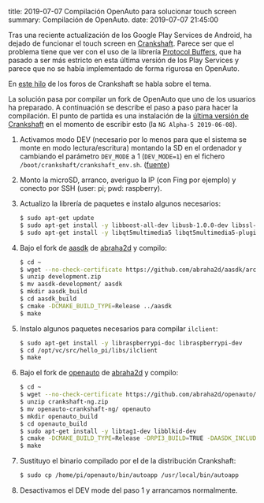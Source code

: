 title: 2019-07-07 Compilación OpenAuto para solucionar touch screen
summary: Compilación de OpenAuto.
date: 2019-07-07 21:45:00

Tras una reciente actualización de los Google Play Services de Android, ha dejado de funcionar el touch screen en [Crankshaft](/2018-10-19-crankshaft.html). Parece ser que el problema tiene que ver con el uso de la librería [Protocol Buffers](https://developers.google.com/protocol-buffers/), que ha pasado a ser más estricto en esta última versión de los Play Services y parece que no se había implementado de forma rigurosa en OpenAuto.

En [este hilo](https://github.com/opencardev/crankshaft/issues/352) de los foros de Crankshaft se habla sobre el tema.

La solución pasa por compilar un fork de OpenAuto que uno de los usuarios ha preparado. A continuación se describe el paso a paso para hacer la compilación. El punto de partida es una instalación de la [última versión de Crankshaft](https://github.com/opencardev/crankshaft/releases) en el momento de escribir esto (la `NG Alpha-5 2019-06-08`).

1. Activamos modo DEV (necesario por lo menos para que el sistema se monte en modo lectura/escritura) montando la SD en el ordenador y cambiando el parámetro `DEV_MODE` a 1 (`DEV_MODE=1`) en el fichero `/boot/crankshaft/crankshaft_env.sh`. ([fuente](https://github.com/opencardev/crankshaft/wiki/Dev-Mode-and-Debug-Mode))
2. Monto la microSD, arranco, averiguo la IP (con Fing por ejemplo) y conecto por SSH (user: pi; pwd: raspberry).
3. Actualizo la librería de paquetes e instalo algunos necesarios:

    ```bash
    $ sudo apt-get update
    $ sudo apt-get install -y libboost-all-dev libusb-1.0.0-dev libssl-dev cmake libprotobuf-dev protobuf-c-compiler protobuf-compiler
    $ sudo apt-get install -y libqt5multimedia5 libqt5multimedia5-plugins libqt5multimediawidgets5 qtmultimedia5-dev libqt5bluetooth5 libqt5bluetooth5-bin qtconnectivity5-dev pulseaudio librtaudio-dev librtaudio5a
    ```

4. Bajo el fork de [aasdk](https://github.com/abraha2d/aasdk) de [abraha2d](https://github.com/abraha2d) y compilo:

    ```bash
    $ cd ~
    $ wget --no-check-certificate https://github.com/abraha2d/aasdk/archive/development.zip
    $ unzip development.zip
    $ mv aasdk-development/ aasdk
    $ mkdir aasdk_build
    $ cd aasdk_build
    $ cmake -DCMAKE_BUILD_TYPE=Release ../aasdk
    $ make
    ```

5. Instalo algunos paquetes necesarios para compilar `ilclient`:

    ```bash
    $ sudo apt-get install -y libraspberrypi-doc libraspberrypi-dev
    $ cd /opt/vc/src/hello_pi/libs/ilclient
    $ make
    ```

6. Bajo el fork de [openauto](https://github.com/abraha2d/openauto) de [abraha2d](https://github.com/abraha2d) y compilo:

    ```bash
    $ cd ~
    $ wget --no-check-certificate https://github.com/abraha2d/openauto/archive/crankshaft-ng.zip
    $ unzip crankshaft-ng.zip
    $ mv openauto-crankshaft-ng/ openauto
    $ mkdir openauto_build
    $ cd openauto_build
    $ sudo apt-get install -y libtag1-dev libblkid-dev
    $ cmake -DCMAKE_BUILD_TYPE=Release -DRPI3_BUILD=TRUE -DAASDK_INCLUDE_DIRS="/home/pi/aasdk/include" -DAASDK_LIBRARIES="/home/pi/aasdk/lib/libaasdk.so" -DAASDK_PROTO_INCLUDE_DIRS="/home/pi/aasdk_build" -DAASDK_PROTO_LIBRARIES="/home/pi/aasdk/lib/libaasdk_proto.so" ../openauto
    $ make
    ```

7. Sustituyo el binario compilado por el de la distribución Crankshaft:

    ```bash
    $ sudo cp /home/pi/openauto/bin/autoapp /usr/local/bin/autoapp
    ```

8. Desactivamos el DEV mode del paso 1 y arrancamos normalmente.
